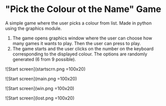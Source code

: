 # "Pick the Colour ot the Name" Game
A simple game where the user picks a colour from list. Made in python using the graphics module.

1. The game opens graphics window where the user can choose how many games it wants to play. Then the user can press to play.
2. The game starts and the user clicks on the number on the keyboard corresponding to the displayed colour. The options are randomly generated (6 from 9 possible).


![Start screen](startscrn.png =100x20)


![Start screen](main.png =100x20)


![Start screen](win.png =100x20)

![Start screen](lost.png =100x20)